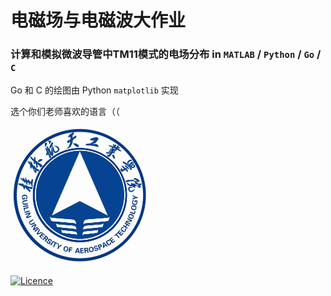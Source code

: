 # 电磁场与电磁波大作业

### 计算和模拟微波导管中TM11模式的电场分布 in `MATLAB` / `Python` / `Go` / `C`

Go 和 C 的绘图由 Python `matplotlib` 实现

选个你们老师喜欢的语言（（

![logo](res/logo.png)

[![Licence](https://img.shields.io/badge/LICENSE-MIT-green.svg?style=for-the-badge)](LICENSE)
